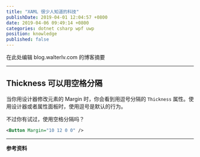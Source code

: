 ```yaml
---
title: "XAML 很少人知道的科技"
publishDate: 2019-04-01 12:04:57 +0800
date: 2019-04-06 09:49:14 +0800
categories: dotnet csharp wpf uwp
position: knowledge
published: false
---
```


在此处编辑 blog.walterlv.com 的博客摘要

---

<div id="toc"></div>

## Thickness 可以用空格分隔

当你用设计器修改元素的 Margin 时，你会看到用逗号分隔的 `Thickness` 属性。使用设计器或者属性面板时，使用逗号是默认的行为。

不过你有试过，使用空格分隔吗？

```xml
<Button Margin="10 12 0 0" />
```

---

**参考资料**